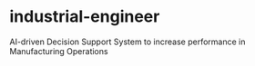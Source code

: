# industrial-engineer
AI-driven Decision Support System to increase performance in Manufacturing Operations
